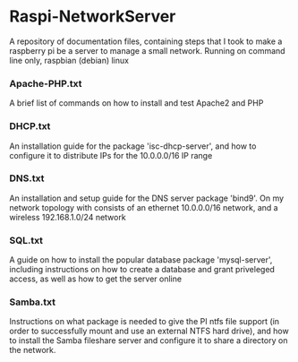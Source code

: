 # Raspi-NetworkServer
A repository of documentation files, containing steps that I took to make a raspberry pi be a server to manage a small network. Running on command line only, raspbian (debian) linux

### Apache-PHP.txt
A brief list of commands on how to install and test Apache2 and PHP

### DHCP.txt
An installation guide for the package 'isc-dhcp-server', and how to configure it to distribute IPs for the 10.0.0.0/16 IP range

### DNS.txt
An installation and setup guide for the DNS server package 'bind9'. On my network topology with consists of an ethernet 10.0.0.0/16 network, and a wireless 192.168.1.0/24 network

### SQL.txt
A guide on how to install the popular database package 'mysql-server', including instructions on how to create a database and grant priveleged access, as well as how to get the server online

### Samba.txt
Instructions on what package is needed to give the PI ntfs file support (in order to successfully mount and use an external NTFS hard drive), and how to install the Samba fileshare server and configure it to share a directory on the network.  
